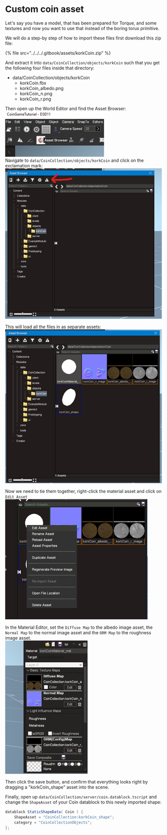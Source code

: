 # Custom coin asset

Let's say you have a model, that has been prepared for Torque, and some textures and now you want to use that instead of the boring torus primitive.

We will do a step-by step of how to import these files first download this zip file:

{% file src="../../../.gitbook/assets/korkCoin.zip" %}

And extract it into `data/CoinCollection/objects/korkCoin` such that you get the following four files inside that directory:

* data/CoinCollection/objects/korkCoin
  * korkCoin.fbx
  * korkCoin\_albedo.png
  * korkCoin\_n.png
  * korkCoin\_r.png

Then open up the World Editor and find the Asset Browser:\
![](<../../../.gitbook/assets/image (1) (1).png>)\
Navigate to `data/CoinCollection/objects/korkCoin` and click on the exclamation mark:\
![](<../../../.gitbook/assets/image (5).png>)

This will load all the files in as separate assets:\
![](<../../../.gitbook/assets/image (12).png>)

Now we need to tie them together, right-click the material asset and click on `Edit Asset`\
![](../../../.gitbook/assets/image.png)

In the Material Editor, set the `Diffuse Map` to the albedo image asset, the `Normal Map` to the normal image asset and the `ORM Map` to the roughness image asset.\
![](<../../../.gitbook/assets/image (6) (2).png>)

Then click the save button, and confirm that everything looks right by dragging a "korkCoin\_shape" asset into the scene.

Finally, open up `data/CoinCollection/server/coin.datablock.tscript` and change the `ShapeAsset` of your Coin datablock to this newly imported shape:

```csharp
datablock StaticShapeData( Coin ) {
    ShapeAsset = "CoinCollection:korkCoin_shape";
    category = "CoinCollectionObjects";
};
```
